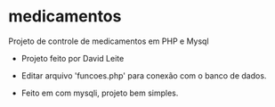 # medicamentos
Projeto de controle de medicamentos em PHP e Mysql


- Projeto feito por David Leite

- Editar arquivo 'funcoes.php' para conexão com o banco de dados. 

- Feito em com mysqli, projeto bem simples.
